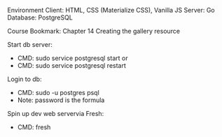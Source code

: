 Environment
Client: HTML, CSS (Materialize CSS), Vanilla JS
Server: Go
Database: PostgreSQL

Course
Bookmark: Chapter 14 Creating the gallery resource


Start db server:
- CMD: sudo service postgresql start
or
- CMD: sudo service postgresql restart

Login to db:
- CMD: sudo -u postgres psql
- Note: password is the formula

Spin up dev web servervia Fresh:
- CMD: fresh

